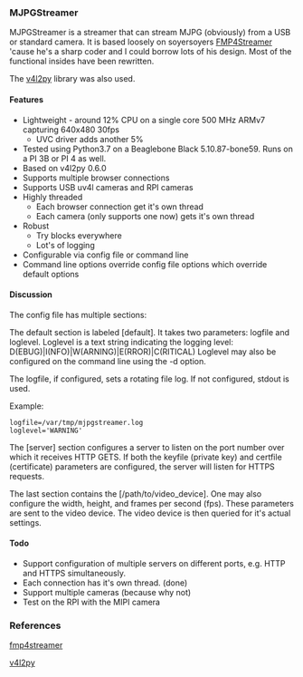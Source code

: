 
### MJPGStreamer

MJPGStreamer is a streamer that can stream MJPG (obviously) from a USB or standard camera. It is based loosely on soyersoyers [FMP4Streamer](https://github.com/soyersoyer/fmp4streamer) 'cause he's a sharp coder and I could borrow lots of his design.  Most of the functional insides have been rewritten.

The [v4l2py](https://pypi.org/project/v4l2py) library was also used.

#### Features

- Lightweight - around 12% CPU on a single core 500 MHz ARMv7 capturing 640x480 30fps
  - UVC driver adds another 5%
- Tested using Python3.7 on a Beaglebone Black 5.10.87-bone59. Runs on a PI 3B or PI 4 as well.
- Based on v4l2py 0.6.0
- Supports multiple browser connections
- Supports USB uv4l cameras and RPI cameras
- Highly threaded 
  - Each browser connection get it's own thread
  - Each camera (only supports one now) gets it's own thread
- Robust
  - Try blocks everywhere
  - Lot's of logging
- Configurable via config file or command line
- Command line options override config file options which override default options

#### Discussion

The config file has multiple sections:

The default section is labeled [default]. It takes two parameters: logfile and loglevel.
Loglevel is a text string indicating the logging level: D(EBUG)|I(NFO)|W(ARNING)|E(RROR)|C(RITICAL)
Loglevel may also be configured on the command line using the -d option.

The logfile, if configured, sets a rotating file log. If not configured, stdout is used.

Example: 

    logfile=/var/tmp/mjpgstreamer.log
    loglevel='WARNING'

The [server] section configures a server to listen on the port number over which it receives HTTP GETS. If both the keyfile (private key) and certfile (certificate) parameters are configured, the server will listen for HTTPS requests.

The last section contains the [/path/to/video_device]. One may also configure the width, height, and frames per second (fps). These parameters are sent to the video device. The video device is then queried for it's actual settings.

#### Todo

- Support configuration of multiple servers on different ports, e.g. HTTP and HTTPS simultaneously. 
- Each connection has it's own thread. (done)
- Support multiple cameras (because why not)
- Test on the RPI with the MIPI camera

### References

[fmp4streamer](https://github.com/soyersoyer/fmp4streamer)

[v4l2py](https://pypi.org/project/v4l2py)
